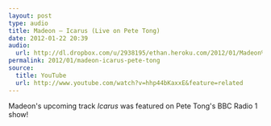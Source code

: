 ```yaml
---
layout: post
type: audio
title: Madeon — Icarus (Live on Pete Tong)
date: 2012-01-22 20:39
audio: 
  url: http://dl.dropbox.com/u/2938195/ethan.heroku.com/2012/01/Madeon%20-%20Icarus%20%28Live%20on%20Pete%20Tong%29.mp3
permalink: 2012/01/madeon-icarus-pete-tong
source: 
  title: YouTube
  url: http://www.youtube.com/watch?v=hhp44bKaxxE&feature=related
---
```


Madeon's upcoming track _Icarus_ was featured on Pete Tong's BBC Radio 1 show!
